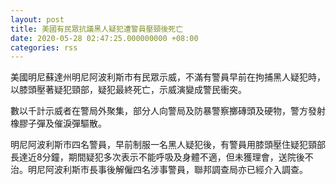 ```yaml
---
layout: post
title: 美國有民眾抗議黑人疑犯遭警員壓頸後死亡
date: 2020-05-28 02:47:25.000000000 +08:00
categories: rss
---
```


美國明尼蘇達州明尼阿波利斯市有民眾示威，不滿有警員早前在拘捕黑人疑犯時，以膝頭壓著疑犯頸部，疑犯最終死亡，示威演變成警民衝突。

數以千計示威者在警局外聚集，部分人向警局及防暴警察擲磚頭及硬物，警方發射橡膠子彈及催淚彈驅散。

明尼阿波利斯市四名警員，早前制服一名黑人疑犯後，有警員用膝頭壓住疑犯頸部長達近8分鐘，期間疑犯多次表示不能呼吸及身體不適，但未獲理會，送院後不治。明尼阿波利斯市長事後解僱四名涉事警員，聯邦調查局亦已經介入調查。
